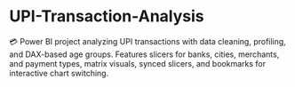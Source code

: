# UPI-Transaction-Analysis
💳 Power BI project analyzing UPI transactions with data cleaning, profiling, and DAX-based age groups. Features slicers for banks, cities, merchants, and payment types, matrix visuals, synced slicers, and bookmarks for interactive chart switching.
